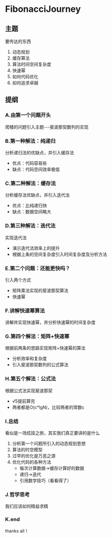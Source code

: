 # FibonacciJourney
## 主题
要传达的东西
1. 动态规划
2. 缓存算法
3. 算法时间空间复杂度
4. 快速幂
5. 如何代码优化
6. 如何追求卓越
## 提纲
### A.由第一个问题开头
爬楼的问题引入主题---斐波那契数列的实现
### B.第一种解法：纯递归
分析递归法的优缺点，并引入缓存法
* 优点：代码容易些
* 缺点：代码空间效率极低
### C.第二种解法：缓存法
分析缓存法优缺点，并引入迭代法
* 优点：比纯递归快
* 缺点：数据空间略大
### D.第三种解法：迭代法
实现迭代法
* 演示迭代法效率上的提升
* 根据上条的空间复杂度引入时间复杂度及分析方法
### E.第二个问题：还能更快吗？
引入两个方式
* 矩阵乘法实现的斐波那契算法
* 快速幂
### F.讲解快速幂算法
讲解并实现快速幂，并分析快速幂的时间复杂度
### G.第四个解法：矩阵+快速幂
根据前两条的思路实现矩阵+快速幂的算法
* 分析效率和复杂度
* 引入斐波那契数列的公式算法
### H.第五个解法：公式法
根据公式法实现斐波那契
* √5提前算完
* 两者都是O(c*lgN)，比较两者的常数c
### I.总结
看似是一场炫技之旅，其实我们真正要讲的是什么
1. 分析第一个问题所引入的动态规划思想
2. 算法的时空模型
3. 过早的优化是万恶之源
4. 优化代码的各种方法
    * 每次计算数据->缓存计算好的数据
    * 递归->迭代
    * 引用数学技巧（看看得了）
### J.哲学思考
我们应该如何精益求精
### K.end
thanks all！

